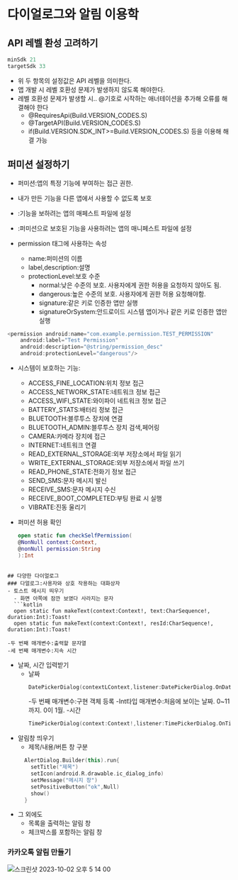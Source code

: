 # 다이얼로그와 알림 이용학

## API 레벨 환성 고려하기
```kotlin
minSdk 21
targetSdk 33
```
- 위 두 항목의 설정값은 API 레벨을 의미한다.
- 앱 개발 시 레벨 호환성 문제가 발생하지 않도록 해야한다.
- 레벨 호환성 문제가 발생할 시.. @기호로 시작하는 애너테이션을 추가해 오류를 해결해야 한다
  - @RequiresApi(Build.VERSION_CODES.S)
  - @TargetAPI(Build.VERSION_CODES.S)
  - if(Build.VERSION.SDK_INT>=Build.VERSION_CODES.S) 등을 이용해 해결 가능
## 퍼미션 설정하기
- 퍼미션:앱의 특정 기능에 부여하는 접근 권한.
- 내가 만든 기능을 다른 앱에서 사용할 수 없도록 보호

- <permission>:기능을 보하려는 앱의 매페스트 파일에 설정
- <uses-permission>:퍼미션으로 보호된 기능을 사용하려는 앱의 매니페스트 파일에 설정

- permission 태그에 사용하는 속성
  - name:퍼미션의 이름
  - label,description:설명
  - protectionLevel:보호 수준
    - normal:낮은 수준의 보호. 사용자에게 권한 허용을 요청하지 않아도 됨.
    - dangerous:높은 수준의 보호. 사용자에게 권한 허용 요청해야함.
    - signature:같은 키로 인증한 앱만 실행
    - signatureOrSystem:안드로이드 시스템 앱이거나 같은 키로 인증한 앱만 실행
```kotlin
<permission android:name="com.example.permission.TEST_PERMISSION"
    android:label="Test Permission"
    android:description="@string/permission_desc"
    android:protectionLevel="dangerous"/>
```

- 시스템이 보호하는 기능:
  - ACCESS_FINE_LOCATION:위치 정보 접근
  - ACCESS_NETWORK_STATE:네트워크 정보 접근
  - ACCESS_WIFI_STATE:와이파이 네트워크 정보 접근
  - BATTERY_STATS:배터리 정보 접근
  - BLUETOOTH:블루투스 장치에 연결
  - BLUETOOTH_ADMIN:블루투스 장치 검색,페어링
  - CAMERA:카메라 장치에 접근
  - INTERNET:네트워크 연결
  - READ_EXTERNAL_STORAGE:외부 저장소에서 파일 읽기
  - WRITE_EXTERNAL_STORAGE:외부 저장소에서 파일 쓰기
  - READ_PHONE_STATE:전화기 정보 접근
  - SEND_SMS:문자 메시지 발신
  - RECEIVE_SMS:문자 메시지 수신
  - RECEIVE_BOOT_COMPLETED:부팅 완료 시 실행
  - VIBRATE:진동 울리기
 
- 퍼미션 허용 확인
  ```kotlin
  open static fun checkSelfPermission(
  @NonNull context:Context,
  @nonNull permission:String
  ):Int
```

## 다양한 다이얼로그
### 다얼로그:사용자와 상호 작용하는 대화상자
- 토스트 메시지 띄우기
  - 화면 아쪽에 잠깐 보였다 사라지는 문자
  ```kotlin
  open static fun makeText(context:Context!, text:CharSequence!, duration:Int):Toast!
  open static fun makeText(context:Context!, resId:CharSequence!, duration:Int):Toast!
  ```
    -두 번째 매개변수:출력할 문자열
    -세 번째 매개변수:지속 시간
- 날짜, 시간 입력받기
  - 날짜
    ```kotlin
    DatePickerDialog(contextLContext,listener:DatePickerDialog.OnDateSetListener?,year:Int,month:Int,dayOfMonth:Int)
    ```
    -두 번째 매개변수:구현 객체 등록
    -Int타입 매개변수:처음에 보이는 날짜. 0~11까지. 0이 1월.
  -시간
    ```kotlin
    TimePickerDialog(context:Context!,listener:TimePickerDialog.OnTimeSetListener!,hourOfDay:Int,minute:Int,is24HourView:Boolean)
    ```
- 알림창 띄우기
    - 제목/내용/버튼 창 구분
    ```kotlin
      AlertDialog.Builder(this).run{
        setTitle("제목")
        setIcon(android.R.drawable.ic_dialog_info)
        setMessage("메시지 창")
        setPositiveButton("ok",Null)
        show()
      }
    ```
- 그 외에도
  - 목록을 출력하는 알림 창
  - 체크박스를 포함하는 알림 창
### 카카오톡 알림 만들기
![스크린샷 2023-10-02 오후 5 14 00](https://github.com/youkm1/Kotlin_ANS.Study/assets/89966409/a2b2ba2c-ca16-4733-9a08-ecceb0a52f50)
